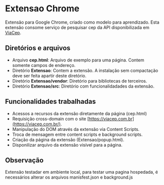 Extensao Chrome
===================

Extensão para Google Chrome, criado como modelo para aprendizado.
Esta extensão consome serviço de pesquisar cep da API disponibilizada em [ViaCep](https://viacep.com.br/).

## Diretórios e arquivos
- Arquivo **cep.html**: Arquivo de exemplo para uma página. Contem somente campos de endereço.
- Diretório **Extensao**: Contem a extensão. A instalação sem compactação deve ser feita apartir deste diretório.
 - Diretório **Extensao/vendor**: Diretório para bibliotecas de terceiros. 
 - Diretório **Extensao/src**: Diretório com funcionalidadades da extensão.

## Funcionalidades trabalhadas
* Acessos a recursos da extensão diretamente da página (cep.html)
* Requisição cross-domain com o site [https://viacep.com.br](https://viacep.com.br/).
* Manipulação do DOM através da extensão via Content Scripts.
* Troca de mensagem entre content scripts e background scripts.
* Criação da página da extensão (Extensao/popup.html).
* Disponilizar arquivo da extensão visível para a página. 

## Observação
Extensão testadar em ambiente local, para testar uma pagina hospedada, é necessários alterar os arquivos manisfest.json e background.js